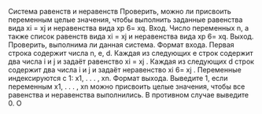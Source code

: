 Система равенств и неравенств
Проверить, можно ли присвоить переменным целые значения, чтобы
выполнить заданные равенства вида xi = xj и неравенства вида xp 6= xq.
Вход. Число переменных n, а также список равенств вида
xi = xj и неравенства вида xp 6= xq.
Выход. Проверить, выполнима ли данная система.
Формат входа. Первая строка содержит числа n, e, d. Каждая из следующих e строк содержит два числа i и j и задаёт равенство
xi = xj
. Каждая из следующих d строк содержит два числа i и j и
задаёт неравенство xi 6= xj
. Переменные индексируются с 1:
x1, . . . , xn.
Формат выхода. Выведите 1, если переменным x1, . . . , xn можно
присвоить целые значения, чтобы все равенства и неравенства
выполнились. В противном случае выведите 0.
О
